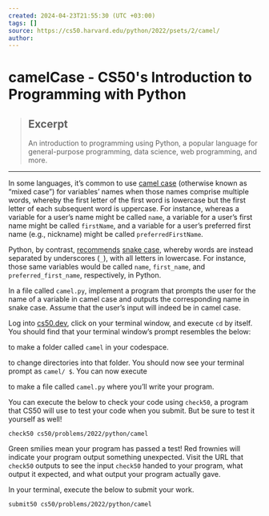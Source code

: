 ```yaml
---
created: 2024-04-23T21:55:30 (UTC +03:00)
tags: []
source: https://cs50.harvard.edu/python/2022/psets/2/camel/
author: 
---
```


# camelCase - CS50's Introduction to Programming with Python

> ## Excerpt
> An introduction to programming using Python, a popular language for general-purpose programming, data science, web programming, and more.

---
In some languages, it’s common to use [camel case](https://en.wikipedia.org/wiki/Camel_case) (otherwise known as “mixed case”) for variables’ names when those names comprise multiple words, whereby the first letter of the first word is lowercase but the first letter of each subsequent word is uppercase. For instance, whereas a variable for a user’s name might be called `name`, a variable for a user’s first name might be called `firstName`, and a variable for a user’s preferred first name (e.g., nickname) might be called `preferredFirstName`.

Python, by contrast, [recommends](https://peps.python.org/pep-0008/#function-and-variable-names) [snake case](https://en.wikipedia.org/wiki/Snake_case), whereby words are instead separated by underscores (`_`), with all letters in lowercase. For instance, those same variables would be called `name`, `first_name`, and `preferred_first_name`, respectively, in Python.

In a file called `camel.py`, implement a program that prompts the user for the name of a variable in camel case and outputs the corresponding name in snake case. Assume that the user’s input will indeed be in camel case.

Log into [cs50.dev](https://cs50.dev/), click on your terminal window, and execute `cd` by itself. You should find that your terminal window’s prompt resembles the below:

to make a folder called `camel` in your codespace.

to change directories into that folder. You should now see your terminal prompt as `camel/ $`. You can now execute

to make a file called `camel.py` where you’ll write your program.

You can execute the below to check your code using `check50`, a program that CS50 will use to test your code when you submit. But be sure to test it yourself as well!

```
check50 cs50/problems/2022/python/camel
```

Green smilies mean your program has passed a test! Red frownies will indicate your program output something unexpected. Visit the URL that `check50` outputs to see the input `check50` handed to your program, what output it expected, and what output your program actually gave.

In your terminal, execute the below to submit your work.

```
submit50 cs50/problems/2022/python/camel
```
